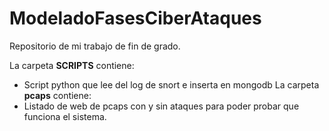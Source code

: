 # ModeladoFasesCiberAtaques
Repositorio de mi trabajo de fin de grado.

La carpeta **SCRIPTS** contiene:
   - Script python que lee del log de snort e inserta en mongodb 
La carpeta **pcaps** contiene:
   - Listado de web de pcaps con y sin ataques para poder probar que funciona el sistema.